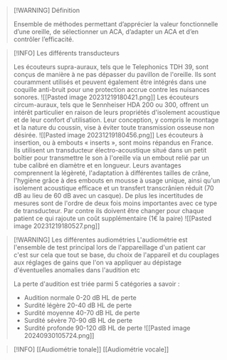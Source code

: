 >[!WARNING] Définition
>
>Ensemble de méthodes permettant d’apprécier la valeur fonctionnelle d’une oreille, de sélectionner un ACA, d’adapter un ACA et d’en contrôler l’efficacité.

>[!INFO] Les différents transducteurs
>
>  
>Les écouteurs supra-auraux, tels que le Telephonics TDH 39, sont conçus de manière à ne pas dépasser du pavillon de l'oreille. Ils sont couramment utilisés et peuvent également être intégrés dans une coquille anti-bruit pour une protection accrue contre les nuisances sonores.
>![[Pasted image 20231219180421.png]]
>Les écouteurs circum-auraux, tels que le Sennheiser HDA 200 ou 300, offrent un intérêt particulier en raison de leurs propriétés d'isolement acoustique et de leur confort d'utilisation. Leur conception, y compris le montage et la nature du coussin, vise à éviter toute transmission osseuse non désirée.
>![[Pasted image 20231219180456.png]]
>Les écouteurs à insertion, ou à embouts « inserts », sont moins répandus en France. Ils utilisent un transducteur électro-acoustique situé dans un petit boîtier pour transmettre le son à l'oreille via un embout relié par un tube calibré en diamètre et en longueur. Leurs avantages comprennent la légèreté, l'adaptation à différentes tailles de crâne, l'hygiène grâce à des embouts en mousse à usage unique, ainsi qu'un isolement acoustique efficace et un transfert transcrânien réduit (70 dB au lieu de 60 dB avec un casque). De plus les incertitudes de mesures sont de l'ordre de deux fois moins importantes avec ce type de transducteur. Par contre ils doivent être changer pour chaque patient ce qui rajoute un coût supplémentaire (1€ la paire)
>![[Pasted image 20231219180527.png]]

>[!WARNING] Les différentes audiométries 
>L'audiométrie est l'ensemble de test principal lors de l'appareillage d'un patient car c'est sur cela que tout se base, du choix de l'appareil et du couplages aux réglages de gains que l'on va appliquer au dépistage d'éventuelles anomalies dans l'audition etc
>
>La perte d'audition est triée parmi 5 catégories a savoir :
>- Audition normale 0-20 dB HL de perte
>- Surdité légère 20-40 dB HL de perte
>- Surdité moyenne 40-70 dB HL de perte
>- Surdité sévère 70-90 dB HL de perte
>- Surdité profonde 90-120 dB HL de perte
>![[Pasted image 20240930105724.png]]

>[!INFO]
>[[Audiométrie tonale]]
>[[Audiométrie vocale]]
>














